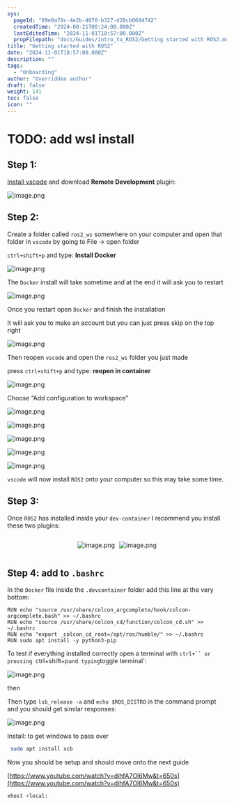 ```yaml
---
sys:
  pageId: "89e0a78c-4e2b-4070-b327-d28cb0694742"
  createdTime: "2024-08-21T00:24:00.000Z"
  lastEditedTime: "2024-11-01T18:57:00.000Z"
  propFilepath: "docs/Guides/intro_to_ROS2/Getting started with ROS2.md"
title: "Getting started with ROS2"
date: "2024-11-01T18:57:00.000Z"
description: ""
tags:
  - "Onboarding"
author: "Overridden author"
draft: false
weight: 141
toc: false
icon: ""
---
```


# TODO: add wsl install

## Step 1:

[Install vscode](https://code.visualstudio.com/download) and download **Remote Development** plugin:

![image.png](https://prod-files-secure.s3.us-west-2.amazonaws.com/d518164a-d88e-44d1-a4ee-3adb3bd8bce0/efb52993-1881-4a40-b95e-6f020334f022/image.png?X-Amz-Algorithm=AWS4-HMAC-SHA256&X-Amz-Content-Sha256=UNSIGNED-PAYLOAD&X-Amz-Credential=ASIAZI2LB466RW4KOOFS%2F20250313%2Fus-west-2%2Fs3%2Faws4_request&X-Amz-Date=20250313T032034Z&X-Amz-Expires=3600&X-Amz-Security-Token=IQoJb3JpZ2luX2VjEIP%2F%2F%2F%2F%2F%2F%2F%2F%2F%2FwEaCXVzLXdlc3QtMiJGMEQCIFB%2B7tgY7cqTPIDzeLUUX7zkg7pQUAtXV%2F1VgkY4UrhAAiB9B8Oxh7lccV27e9Ok9ikjhcXp4EDNN%2B6YUii64JeumSqIBAjM%2F%2F%2F%2F%2F%2F%2F%2F%2F%2F8BEAAaDDYzNzQyMzE4MzgwNSIMMrBDc1QgUhER9mGJKtwDVvI2Iu%2BJVm0znIWMPNPjZ%2Bqh%2FhEZGut%2BDdw%2Bqszzlc3QCR7jglQE5EAWMUgCR4EaXj2VmVUx0qlh4aqNeNBDIbgSFlwHgQeG7ygZSKzNl1I%2BLc8ECxxfUOtYd4QzsaF6z5u2FmA%2BuHhvMu4QTbEv20dlcjU7zljF0Zl64nqJqVwY9QlCMrDzXu1ITThn0tq6VrBj%2Bz01qwpohTJ%2Fe9p3TR8Ymbb4%2F6IANMsih0orFezI%2FGmLFyV7G7z4va5ZZFKmubPERzjlEAsVwGoVtPo%2BT5tr3GE32gT0pZQ7e8k2N2DWuhq00blttq6RW5%2Bp%2B0vWOdK7C9LrShzIdIRoGr0LaBfFBTYMNztJhlIPB9jeNKQLkoUZ8kDJlxxsB%2BxSd%2BWLd1zs8r07W9X9Sy8BO5iD3IrIBEsHZZOvIBPYhQQ4ieWzlDDzlof5jaEKpX1QdNMAtvosun%2BkbHzUt6RSiZ4NOm73KC63iI%2Fx%2BkLRHmKIM36Hu0ZZj1yMhhuzTmA03FS3R%2FEfcJe441PWedbtNiSLJpWhtr9Ix92%2FATcUkD14NPFEheVNuF3pjr6t%2BgFVvqR5dzrtW%2FtnbuJew6TO4qbekAGAImezF1n5y8kVXzQKNmwNBjT%2FQpipO5ZtpNgw2ZHJvgY6pgG4phmTloDdUJxQW9yws8990SPR3JbkbYcF%2BpCcRej4DB7XYWK1DcW0qWtooxw3w4LCfPIKr%2BhuhOiHu0in8O7YytSzGlJA0N6mcxrkGbVEHvzOYdkXPzLDlLRg7iFOUUCb8CUCHqJYXPN1P9bxGxd6fVXzM2XDiFOy9lbQYB9NGmJRnMXMaSaDJt5LrWMMqMrJCsnwNYR3oAu5WDlv86ypEhqgQcrQ&X-Amz-Signature=3d0ee39d1abd2c98b8cadc40f30cd6b87ab860b5a15cfa5a27204034ce97d453&X-Amz-SignedHeaders=host&x-id=GetObject)

## Step 2:

Create a folder called `ros2_ws` somewhere on your computer and open that folder in `vscode` by going to File → open folder 

`ctrl+shift+p` and type: **Install Docker**

![image.png](https://prod-files-secure.s3.us-west-2.amazonaws.com/d518164a-d88e-44d1-a4ee-3adb3bd8bce0/2269dc0e-1cd5-47ff-bceb-c04ad9b2eab0/image.png?X-Amz-Algorithm=AWS4-HMAC-SHA256&X-Amz-Content-Sha256=UNSIGNED-PAYLOAD&X-Amz-Credential=ASIAZI2LB466RW4KOOFS%2F20250313%2Fus-west-2%2Fs3%2Faws4_request&X-Amz-Date=20250313T032034Z&X-Amz-Expires=3600&X-Amz-Security-Token=IQoJb3JpZ2luX2VjEIP%2F%2F%2F%2F%2F%2F%2F%2F%2F%2FwEaCXVzLXdlc3QtMiJGMEQCIFB%2B7tgY7cqTPIDzeLUUX7zkg7pQUAtXV%2F1VgkY4UrhAAiB9B8Oxh7lccV27e9Ok9ikjhcXp4EDNN%2B6YUii64JeumSqIBAjM%2F%2F%2F%2F%2F%2F%2F%2F%2F%2F8BEAAaDDYzNzQyMzE4MzgwNSIMMrBDc1QgUhER9mGJKtwDVvI2Iu%2BJVm0znIWMPNPjZ%2Bqh%2FhEZGut%2BDdw%2Bqszzlc3QCR7jglQE5EAWMUgCR4EaXj2VmVUx0qlh4aqNeNBDIbgSFlwHgQeG7ygZSKzNl1I%2BLc8ECxxfUOtYd4QzsaF6z5u2FmA%2BuHhvMu4QTbEv20dlcjU7zljF0Zl64nqJqVwY9QlCMrDzXu1ITThn0tq6VrBj%2Bz01qwpohTJ%2Fe9p3TR8Ymbb4%2F6IANMsih0orFezI%2FGmLFyV7G7z4va5ZZFKmubPERzjlEAsVwGoVtPo%2BT5tr3GE32gT0pZQ7e8k2N2DWuhq00blttq6RW5%2Bp%2B0vWOdK7C9LrShzIdIRoGr0LaBfFBTYMNztJhlIPB9jeNKQLkoUZ8kDJlxxsB%2BxSd%2BWLd1zs8r07W9X9Sy8BO5iD3IrIBEsHZZOvIBPYhQQ4ieWzlDDzlof5jaEKpX1QdNMAtvosun%2BkbHzUt6RSiZ4NOm73KC63iI%2Fx%2BkLRHmKIM36Hu0ZZj1yMhhuzTmA03FS3R%2FEfcJe441PWedbtNiSLJpWhtr9Ix92%2FATcUkD14NPFEheVNuF3pjr6t%2BgFVvqR5dzrtW%2FtnbuJew6TO4qbekAGAImezF1n5y8kVXzQKNmwNBjT%2FQpipO5ZtpNgw2ZHJvgY6pgG4phmTloDdUJxQW9yws8990SPR3JbkbYcF%2BpCcRej4DB7XYWK1DcW0qWtooxw3w4LCfPIKr%2BhuhOiHu0in8O7YytSzGlJA0N6mcxrkGbVEHvzOYdkXPzLDlLRg7iFOUUCb8CUCHqJYXPN1P9bxGxd6fVXzM2XDiFOy9lbQYB9NGmJRnMXMaSaDJt5LrWMMqMrJCsnwNYR3oAu5WDlv86ypEhqgQcrQ&X-Amz-Signature=5edad163bbf5a09d36203bc8db052392648ee66bdd676d071f2e07e3ce1b1a4c&X-Amz-SignedHeaders=host&x-id=GetObject)

The `Docker` install will take sometime and at the end it will ask you to restart

![image.png](https://prod-files-secure.s3.us-west-2.amazonaws.com/d518164a-d88e-44d1-a4ee-3adb3bd8bce0/ed233f78-be33-4b1f-b89c-9c346c0e961e/image.png?X-Amz-Algorithm=AWS4-HMAC-SHA256&X-Amz-Content-Sha256=UNSIGNED-PAYLOAD&X-Amz-Credential=ASIAZI2LB466RW4KOOFS%2F20250313%2Fus-west-2%2Fs3%2Faws4_request&X-Amz-Date=20250313T032034Z&X-Amz-Expires=3600&X-Amz-Security-Token=IQoJb3JpZ2luX2VjEIP%2F%2F%2F%2F%2F%2F%2F%2F%2F%2FwEaCXVzLXdlc3QtMiJGMEQCIFB%2B7tgY7cqTPIDzeLUUX7zkg7pQUAtXV%2F1VgkY4UrhAAiB9B8Oxh7lccV27e9Ok9ikjhcXp4EDNN%2B6YUii64JeumSqIBAjM%2F%2F%2F%2F%2F%2F%2F%2F%2F%2F8BEAAaDDYzNzQyMzE4MzgwNSIMMrBDc1QgUhER9mGJKtwDVvI2Iu%2BJVm0znIWMPNPjZ%2Bqh%2FhEZGut%2BDdw%2Bqszzlc3QCR7jglQE5EAWMUgCR4EaXj2VmVUx0qlh4aqNeNBDIbgSFlwHgQeG7ygZSKzNl1I%2BLc8ECxxfUOtYd4QzsaF6z5u2FmA%2BuHhvMu4QTbEv20dlcjU7zljF0Zl64nqJqVwY9QlCMrDzXu1ITThn0tq6VrBj%2Bz01qwpohTJ%2Fe9p3TR8Ymbb4%2F6IANMsih0orFezI%2FGmLFyV7G7z4va5ZZFKmubPERzjlEAsVwGoVtPo%2BT5tr3GE32gT0pZQ7e8k2N2DWuhq00blttq6RW5%2Bp%2B0vWOdK7C9LrShzIdIRoGr0LaBfFBTYMNztJhlIPB9jeNKQLkoUZ8kDJlxxsB%2BxSd%2BWLd1zs8r07W9X9Sy8BO5iD3IrIBEsHZZOvIBPYhQQ4ieWzlDDzlof5jaEKpX1QdNMAtvosun%2BkbHzUt6RSiZ4NOm73KC63iI%2Fx%2BkLRHmKIM36Hu0ZZj1yMhhuzTmA03FS3R%2FEfcJe441PWedbtNiSLJpWhtr9Ix92%2FATcUkD14NPFEheVNuF3pjr6t%2BgFVvqR5dzrtW%2FtnbuJew6TO4qbekAGAImezF1n5y8kVXzQKNmwNBjT%2FQpipO5ZtpNgw2ZHJvgY6pgG4phmTloDdUJxQW9yws8990SPR3JbkbYcF%2BpCcRej4DB7XYWK1DcW0qWtooxw3w4LCfPIKr%2BhuhOiHu0in8O7YytSzGlJA0N6mcxrkGbVEHvzOYdkXPzLDlLRg7iFOUUCb8CUCHqJYXPN1P9bxGxd6fVXzM2XDiFOy9lbQYB9NGmJRnMXMaSaDJt5LrWMMqMrJCsnwNYR3oAu5WDlv86ypEhqgQcrQ&X-Amz-Signature=e85cd54e99c5ee5296b854655f6cee31a93321008a8c03c22de4dcad420a2972&X-Amz-SignedHeaders=host&x-id=GetObject)

Once you restart open `Docker` and finish the installation

It will ask you to make an account but you can just press skip on the top right

![image.png](https://prod-files-secure.s3.us-west-2.amazonaws.com/d518164a-d88e-44d1-a4ee-3adb3bd8bce0/21010ad9-1659-4fd9-9f59-9932a09b2a3d/image.png?X-Amz-Algorithm=AWS4-HMAC-SHA256&X-Amz-Content-Sha256=UNSIGNED-PAYLOAD&X-Amz-Credential=ASIAZI2LB466RW4KOOFS%2F20250313%2Fus-west-2%2Fs3%2Faws4_request&X-Amz-Date=20250313T032034Z&X-Amz-Expires=3600&X-Amz-Security-Token=IQoJb3JpZ2luX2VjEIP%2F%2F%2F%2F%2F%2F%2F%2F%2F%2FwEaCXVzLXdlc3QtMiJGMEQCIFB%2B7tgY7cqTPIDzeLUUX7zkg7pQUAtXV%2F1VgkY4UrhAAiB9B8Oxh7lccV27e9Ok9ikjhcXp4EDNN%2B6YUii64JeumSqIBAjM%2F%2F%2F%2F%2F%2F%2F%2F%2F%2F8BEAAaDDYzNzQyMzE4MzgwNSIMMrBDc1QgUhER9mGJKtwDVvI2Iu%2BJVm0znIWMPNPjZ%2Bqh%2FhEZGut%2BDdw%2Bqszzlc3QCR7jglQE5EAWMUgCR4EaXj2VmVUx0qlh4aqNeNBDIbgSFlwHgQeG7ygZSKzNl1I%2BLc8ECxxfUOtYd4QzsaF6z5u2FmA%2BuHhvMu4QTbEv20dlcjU7zljF0Zl64nqJqVwY9QlCMrDzXu1ITThn0tq6VrBj%2Bz01qwpohTJ%2Fe9p3TR8Ymbb4%2F6IANMsih0orFezI%2FGmLFyV7G7z4va5ZZFKmubPERzjlEAsVwGoVtPo%2BT5tr3GE32gT0pZQ7e8k2N2DWuhq00blttq6RW5%2Bp%2B0vWOdK7C9LrShzIdIRoGr0LaBfFBTYMNztJhlIPB9jeNKQLkoUZ8kDJlxxsB%2BxSd%2BWLd1zs8r07W9X9Sy8BO5iD3IrIBEsHZZOvIBPYhQQ4ieWzlDDzlof5jaEKpX1QdNMAtvosun%2BkbHzUt6RSiZ4NOm73KC63iI%2Fx%2BkLRHmKIM36Hu0ZZj1yMhhuzTmA03FS3R%2FEfcJe441PWedbtNiSLJpWhtr9Ix92%2FATcUkD14NPFEheVNuF3pjr6t%2BgFVvqR5dzrtW%2FtnbuJew6TO4qbekAGAImezF1n5y8kVXzQKNmwNBjT%2FQpipO5ZtpNgw2ZHJvgY6pgG4phmTloDdUJxQW9yws8990SPR3JbkbYcF%2BpCcRej4DB7XYWK1DcW0qWtooxw3w4LCfPIKr%2BhuhOiHu0in8O7YytSzGlJA0N6mcxrkGbVEHvzOYdkXPzLDlLRg7iFOUUCb8CUCHqJYXPN1P9bxGxd6fVXzM2XDiFOy9lbQYB9NGmJRnMXMaSaDJt5LrWMMqMrJCsnwNYR3oAu5WDlv86ypEhqgQcrQ&X-Amz-Signature=9b1a8a3f9170e91166ee05d347e0471618d9f128187bf18486c68c34498fad89&X-Amz-SignedHeaders=host&x-id=GetObject)

Then reopen `vscode` and open the `ros2_ws` folder you just made

press `ctrl+shift+p` and type: **reopen in container**

![image.png](https://prod-files-secure.s3.us-west-2.amazonaws.com/d518164a-d88e-44d1-a4ee-3adb3bd8bce0/4e93b8c2-41ad-488c-8095-c74205196118/image.png?X-Amz-Algorithm=AWS4-HMAC-SHA256&X-Amz-Content-Sha256=UNSIGNED-PAYLOAD&X-Amz-Credential=ASIAZI2LB466RW4KOOFS%2F20250313%2Fus-west-2%2Fs3%2Faws4_request&X-Amz-Date=20250313T032034Z&X-Amz-Expires=3600&X-Amz-Security-Token=IQoJb3JpZ2luX2VjEIP%2F%2F%2F%2F%2F%2F%2F%2F%2F%2FwEaCXVzLXdlc3QtMiJGMEQCIFB%2B7tgY7cqTPIDzeLUUX7zkg7pQUAtXV%2F1VgkY4UrhAAiB9B8Oxh7lccV27e9Ok9ikjhcXp4EDNN%2B6YUii64JeumSqIBAjM%2F%2F%2F%2F%2F%2F%2F%2F%2F%2F8BEAAaDDYzNzQyMzE4MzgwNSIMMrBDc1QgUhER9mGJKtwDVvI2Iu%2BJVm0znIWMPNPjZ%2Bqh%2FhEZGut%2BDdw%2Bqszzlc3QCR7jglQE5EAWMUgCR4EaXj2VmVUx0qlh4aqNeNBDIbgSFlwHgQeG7ygZSKzNl1I%2BLc8ECxxfUOtYd4QzsaF6z5u2FmA%2BuHhvMu4QTbEv20dlcjU7zljF0Zl64nqJqVwY9QlCMrDzXu1ITThn0tq6VrBj%2Bz01qwpohTJ%2Fe9p3TR8Ymbb4%2F6IANMsih0orFezI%2FGmLFyV7G7z4va5ZZFKmubPERzjlEAsVwGoVtPo%2BT5tr3GE32gT0pZQ7e8k2N2DWuhq00blttq6RW5%2Bp%2B0vWOdK7C9LrShzIdIRoGr0LaBfFBTYMNztJhlIPB9jeNKQLkoUZ8kDJlxxsB%2BxSd%2BWLd1zs8r07W9X9Sy8BO5iD3IrIBEsHZZOvIBPYhQQ4ieWzlDDzlof5jaEKpX1QdNMAtvosun%2BkbHzUt6RSiZ4NOm73KC63iI%2Fx%2BkLRHmKIM36Hu0ZZj1yMhhuzTmA03FS3R%2FEfcJe441PWedbtNiSLJpWhtr9Ix92%2FATcUkD14NPFEheVNuF3pjr6t%2BgFVvqR5dzrtW%2FtnbuJew6TO4qbekAGAImezF1n5y8kVXzQKNmwNBjT%2FQpipO5ZtpNgw2ZHJvgY6pgG4phmTloDdUJxQW9yws8990SPR3JbkbYcF%2BpCcRej4DB7XYWK1DcW0qWtooxw3w4LCfPIKr%2BhuhOiHu0in8O7YytSzGlJA0N6mcxrkGbVEHvzOYdkXPzLDlLRg7iFOUUCb8CUCHqJYXPN1P9bxGxd6fVXzM2XDiFOy9lbQYB9NGmJRnMXMaSaDJt5LrWMMqMrJCsnwNYR3oAu5WDlv86ypEhqgQcrQ&X-Amz-Signature=3aca114009e030db669e14935949dbbdc71a40f94ce351cccfc8efbfffae51d7&X-Amz-SignedHeaders=host&x-id=GetObject)

Choose “Add configuration to workspace”

![image.png](https://prod-files-secure.s3.us-west-2.amazonaws.com/d518164a-d88e-44d1-a4ee-3adb3bd8bce0/9560b282-5060-4989-ba37-97e7b2c22476/image.png?X-Amz-Algorithm=AWS4-HMAC-SHA256&X-Amz-Content-Sha256=UNSIGNED-PAYLOAD&X-Amz-Credential=ASIAZI2LB466RW4KOOFS%2F20250313%2Fus-west-2%2Fs3%2Faws4_request&X-Amz-Date=20250313T032034Z&X-Amz-Expires=3600&X-Amz-Security-Token=IQoJb3JpZ2luX2VjEIP%2F%2F%2F%2F%2F%2F%2F%2F%2F%2FwEaCXVzLXdlc3QtMiJGMEQCIFB%2B7tgY7cqTPIDzeLUUX7zkg7pQUAtXV%2F1VgkY4UrhAAiB9B8Oxh7lccV27e9Ok9ikjhcXp4EDNN%2B6YUii64JeumSqIBAjM%2F%2F%2F%2F%2F%2F%2F%2F%2F%2F8BEAAaDDYzNzQyMzE4MzgwNSIMMrBDc1QgUhER9mGJKtwDVvI2Iu%2BJVm0znIWMPNPjZ%2Bqh%2FhEZGut%2BDdw%2Bqszzlc3QCR7jglQE5EAWMUgCR4EaXj2VmVUx0qlh4aqNeNBDIbgSFlwHgQeG7ygZSKzNl1I%2BLc8ECxxfUOtYd4QzsaF6z5u2FmA%2BuHhvMu4QTbEv20dlcjU7zljF0Zl64nqJqVwY9QlCMrDzXu1ITThn0tq6VrBj%2Bz01qwpohTJ%2Fe9p3TR8Ymbb4%2F6IANMsih0orFezI%2FGmLFyV7G7z4va5ZZFKmubPERzjlEAsVwGoVtPo%2BT5tr3GE32gT0pZQ7e8k2N2DWuhq00blttq6RW5%2Bp%2B0vWOdK7C9LrShzIdIRoGr0LaBfFBTYMNztJhlIPB9jeNKQLkoUZ8kDJlxxsB%2BxSd%2BWLd1zs8r07W9X9Sy8BO5iD3IrIBEsHZZOvIBPYhQQ4ieWzlDDzlof5jaEKpX1QdNMAtvosun%2BkbHzUt6RSiZ4NOm73KC63iI%2Fx%2BkLRHmKIM36Hu0ZZj1yMhhuzTmA03FS3R%2FEfcJe441PWedbtNiSLJpWhtr9Ix92%2FATcUkD14NPFEheVNuF3pjr6t%2BgFVvqR5dzrtW%2FtnbuJew6TO4qbekAGAImezF1n5y8kVXzQKNmwNBjT%2FQpipO5ZtpNgw2ZHJvgY6pgG4phmTloDdUJxQW9yws8990SPR3JbkbYcF%2BpCcRej4DB7XYWK1DcW0qWtooxw3w4LCfPIKr%2BhuhOiHu0in8O7YytSzGlJA0N6mcxrkGbVEHvzOYdkXPzLDlLRg7iFOUUCb8CUCHqJYXPN1P9bxGxd6fVXzM2XDiFOy9lbQYB9NGmJRnMXMaSaDJt5LrWMMqMrJCsnwNYR3oAu5WDlv86ypEhqgQcrQ&X-Amz-Signature=0e6b3fae09cbf7cd71e1b2bc214c778ee6c9e1b696cadf0eee15b82b44dde289&X-Amz-SignedHeaders=host&x-id=GetObject)

![image.png](https://prod-files-secure.s3.us-west-2.amazonaws.com/d518164a-d88e-44d1-a4ee-3adb3bd8bce0/2ee63f81-886b-48e8-a553-dc6e5eac99e4/image.png?X-Amz-Algorithm=AWS4-HMAC-SHA256&X-Amz-Content-Sha256=UNSIGNED-PAYLOAD&X-Amz-Credential=ASIAZI2LB466RW4KOOFS%2F20250313%2Fus-west-2%2Fs3%2Faws4_request&X-Amz-Date=20250313T032034Z&X-Amz-Expires=3600&X-Amz-Security-Token=IQoJb3JpZ2luX2VjEIP%2F%2F%2F%2F%2F%2F%2F%2F%2F%2FwEaCXVzLXdlc3QtMiJGMEQCIFB%2B7tgY7cqTPIDzeLUUX7zkg7pQUAtXV%2F1VgkY4UrhAAiB9B8Oxh7lccV27e9Ok9ikjhcXp4EDNN%2B6YUii64JeumSqIBAjM%2F%2F%2F%2F%2F%2F%2F%2F%2F%2F8BEAAaDDYzNzQyMzE4MzgwNSIMMrBDc1QgUhER9mGJKtwDVvI2Iu%2BJVm0znIWMPNPjZ%2Bqh%2FhEZGut%2BDdw%2Bqszzlc3QCR7jglQE5EAWMUgCR4EaXj2VmVUx0qlh4aqNeNBDIbgSFlwHgQeG7ygZSKzNl1I%2BLc8ECxxfUOtYd4QzsaF6z5u2FmA%2BuHhvMu4QTbEv20dlcjU7zljF0Zl64nqJqVwY9QlCMrDzXu1ITThn0tq6VrBj%2Bz01qwpohTJ%2Fe9p3TR8Ymbb4%2F6IANMsih0orFezI%2FGmLFyV7G7z4va5ZZFKmubPERzjlEAsVwGoVtPo%2BT5tr3GE32gT0pZQ7e8k2N2DWuhq00blttq6RW5%2Bp%2B0vWOdK7C9LrShzIdIRoGr0LaBfFBTYMNztJhlIPB9jeNKQLkoUZ8kDJlxxsB%2BxSd%2BWLd1zs8r07W9X9Sy8BO5iD3IrIBEsHZZOvIBPYhQQ4ieWzlDDzlof5jaEKpX1QdNMAtvosun%2BkbHzUt6RSiZ4NOm73KC63iI%2Fx%2BkLRHmKIM36Hu0ZZj1yMhhuzTmA03FS3R%2FEfcJe441PWedbtNiSLJpWhtr9Ix92%2FATcUkD14NPFEheVNuF3pjr6t%2BgFVvqR5dzrtW%2FtnbuJew6TO4qbekAGAImezF1n5y8kVXzQKNmwNBjT%2FQpipO5ZtpNgw2ZHJvgY6pgG4phmTloDdUJxQW9yws8990SPR3JbkbYcF%2BpCcRej4DB7XYWK1DcW0qWtooxw3w4LCfPIKr%2BhuhOiHu0in8O7YytSzGlJA0N6mcxrkGbVEHvzOYdkXPzLDlLRg7iFOUUCb8CUCHqJYXPN1P9bxGxd6fVXzM2XDiFOy9lbQYB9NGmJRnMXMaSaDJt5LrWMMqMrJCsnwNYR3oAu5WDlv86ypEhqgQcrQ&X-Amz-Signature=178d6a02c9f19090284e112a74c13955e8f3a969f1c77650e05da4622a2081ce&X-Amz-SignedHeaders=host&x-id=GetObject)

![image.png](https://prod-files-secure.s3.us-west-2.amazonaws.com/d518164a-d88e-44d1-a4ee-3adb3bd8bce0/ae1580b2-b048-407e-aed9-b584224a7a04/image.png?X-Amz-Algorithm=AWS4-HMAC-SHA256&X-Amz-Content-Sha256=UNSIGNED-PAYLOAD&X-Amz-Credential=ASIAZI2LB466RW4KOOFS%2F20250313%2Fus-west-2%2Fs3%2Faws4_request&X-Amz-Date=20250313T032034Z&X-Amz-Expires=3600&X-Amz-Security-Token=IQoJb3JpZ2luX2VjEIP%2F%2F%2F%2F%2F%2F%2F%2F%2F%2FwEaCXVzLXdlc3QtMiJGMEQCIFB%2B7tgY7cqTPIDzeLUUX7zkg7pQUAtXV%2F1VgkY4UrhAAiB9B8Oxh7lccV27e9Ok9ikjhcXp4EDNN%2B6YUii64JeumSqIBAjM%2F%2F%2F%2F%2F%2F%2F%2F%2F%2F8BEAAaDDYzNzQyMzE4MzgwNSIMMrBDc1QgUhER9mGJKtwDVvI2Iu%2BJVm0znIWMPNPjZ%2Bqh%2FhEZGut%2BDdw%2Bqszzlc3QCR7jglQE5EAWMUgCR4EaXj2VmVUx0qlh4aqNeNBDIbgSFlwHgQeG7ygZSKzNl1I%2BLc8ECxxfUOtYd4QzsaF6z5u2FmA%2BuHhvMu4QTbEv20dlcjU7zljF0Zl64nqJqVwY9QlCMrDzXu1ITThn0tq6VrBj%2Bz01qwpohTJ%2Fe9p3TR8Ymbb4%2F6IANMsih0orFezI%2FGmLFyV7G7z4va5ZZFKmubPERzjlEAsVwGoVtPo%2BT5tr3GE32gT0pZQ7e8k2N2DWuhq00blttq6RW5%2Bp%2B0vWOdK7C9LrShzIdIRoGr0LaBfFBTYMNztJhlIPB9jeNKQLkoUZ8kDJlxxsB%2BxSd%2BWLd1zs8r07W9X9Sy8BO5iD3IrIBEsHZZOvIBPYhQQ4ieWzlDDzlof5jaEKpX1QdNMAtvosun%2BkbHzUt6RSiZ4NOm73KC63iI%2Fx%2BkLRHmKIM36Hu0ZZj1yMhhuzTmA03FS3R%2FEfcJe441PWedbtNiSLJpWhtr9Ix92%2FATcUkD14NPFEheVNuF3pjr6t%2BgFVvqR5dzrtW%2FtnbuJew6TO4qbekAGAImezF1n5y8kVXzQKNmwNBjT%2FQpipO5ZtpNgw2ZHJvgY6pgG4phmTloDdUJxQW9yws8990SPR3JbkbYcF%2BpCcRej4DB7XYWK1DcW0qWtooxw3w4LCfPIKr%2BhuhOiHu0in8O7YytSzGlJA0N6mcxrkGbVEHvzOYdkXPzLDlLRg7iFOUUCb8CUCHqJYXPN1P9bxGxd6fVXzM2XDiFOy9lbQYB9NGmJRnMXMaSaDJt5LrWMMqMrJCsnwNYR3oAu5WDlv86ypEhqgQcrQ&X-Amz-Signature=37555cb69916e03ac7cb54adb377dd70a5979bec9fb895baa2ac9ca80133b208&X-Amz-SignedHeaders=host&x-id=GetObject)

![image.png](https://prod-files-secure.s3.us-west-2.amazonaws.com/d518164a-d88e-44d1-a4ee-3adb3bd8bce0/53255b28-f75e-430f-b9e3-c0ac8577e42b/image.png?X-Amz-Algorithm=AWS4-HMAC-SHA256&X-Amz-Content-Sha256=UNSIGNED-PAYLOAD&X-Amz-Credential=ASIAZI2LB466RW4KOOFS%2F20250313%2Fus-west-2%2Fs3%2Faws4_request&X-Amz-Date=20250313T032034Z&X-Amz-Expires=3600&X-Amz-Security-Token=IQoJb3JpZ2luX2VjEIP%2F%2F%2F%2F%2F%2F%2F%2F%2F%2FwEaCXVzLXdlc3QtMiJGMEQCIFB%2B7tgY7cqTPIDzeLUUX7zkg7pQUAtXV%2F1VgkY4UrhAAiB9B8Oxh7lccV27e9Ok9ikjhcXp4EDNN%2B6YUii64JeumSqIBAjM%2F%2F%2F%2F%2F%2F%2F%2F%2F%2F8BEAAaDDYzNzQyMzE4MzgwNSIMMrBDc1QgUhER9mGJKtwDVvI2Iu%2BJVm0znIWMPNPjZ%2Bqh%2FhEZGut%2BDdw%2Bqszzlc3QCR7jglQE5EAWMUgCR4EaXj2VmVUx0qlh4aqNeNBDIbgSFlwHgQeG7ygZSKzNl1I%2BLc8ECxxfUOtYd4QzsaF6z5u2FmA%2BuHhvMu4QTbEv20dlcjU7zljF0Zl64nqJqVwY9QlCMrDzXu1ITThn0tq6VrBj%2Bz01qwpohTJ%2Fe9p3TR8Ymbb4%2F6IANMsih0orFezI%2FGmLFyV7G7z4va5ZZFKmubPERzjlEAsVwGoVtPo%2BT5tr3GE32gT0pZQ7e8k2N2DWuhq00blttq6RW5%2Bp%2B0vWOdK7C9LrShzIdIRoGr0LaBfFBTYMNztJhlIPB9jeNKQLkoUZ8kDJlxxsB%2BxSd%2BWLd1zs8r07W9X9Sy8BO5iD3IrIBEsHZZOvIBPYhQQ4ieWzlDDzlof5jaEKpX1QdNMAtvosun%2BkbHzUt6RSiZ4NOm73KC63iI%2Fx%2BkLRHmKIM36Hu0ZZj1yMhhuzTmA03FS3R%2FEfcJe441PWedbtNiSLJpWhtr9Ix92%2FATcUkD14NPFEheVNuF3pjr6t%2BgFVvqR5dzrtW%2FtnbuJew6TO4qbekAGAImezF1n5y8kVXzQKNmwNBjT%2FQpipO5ZtpNgw2ZHJvgY6pgG4phmTloDdUJxQW9yws8990SPR3JbkbYcF%2BpCcRej4DB7XYWK1DcW0qWtooxw3w4LCfPIKr%2BhuhOiHu0in8O7YytSzGlJA0N6mcxrkGbVEHvzOYdkXPzLDlLRg7iFOUUCb8CUCHqJYXPN1P9bxGxd6fVXzM2XDiFOy9lbQYB9NGmJRnMXMaSaDJt5LrWMMqMrJCsnwNYR3oAu5WDlv86ypEhqgQcrQ&X-Amz-Signature=5f6384a40ec76387803ae0a0c5b7d2791d12ff7d1329f415e13364bf212b1dec&X-Amz-SignedHeaders=host&x-id=GetObject)

![image.png](https://prod-files-secure.s3.us-west-2.amazonaws.com/d518164a-d88e-44d1-a4ee-3adb3bd8bce0/7c562767-5af9-4ffb-97d1-327bcdf4ee00/image.png?X-Amz-Algorithm=AWS4-HMAC-SHA256&X-Amz-Content-Sha256=UNSIGNED-PAYLOAD&X-Amz-Credential=ASIAZI2LB466RW4KOOFS%2F20250313%2Fus-west-2%2Fs3%2Faws4_request&X-Amz-Date=20250313T032034Z&X-Amz-Expires=3600&X-Amz-Security-Token=IQoJb3JpZ2luX2VjEIP%2F%2F%2F%2F%2F%2F%2F%2F%2F%2FwEaCXVzLXdlc3QtMiJGMEQCIFB%2B7tgY7cqTPIDzeLUUX7zkg7pQUAtXV%2F1VgkY4UrhAAiB9B8Oxh7lccV27e9Ok9ikjhcXp4EDNN%2B6YUii64JeumSqIBAjM%2F%2F%2F%2F%2F%2F%2F%2F%2F%2F8BEAAaDDYzNzQyMzE4MzgwNSIMMrBDc1QgUhER9mGJKtwDVvI2Iu%2BJVm0znIWMPNPjZ%2Bqh%2FhEZGut%2BDdw%2Bqszzlc3QCR7jglQE5EAWMUgCR4EaXj2VmVUx0qlh4aqNeNBDIbgSFlwHgQeG7ygZSKzNl1I%2BLc8ECxxfUOtYd4QzsaF6z5u2FmA%2BuHhvMu4QTbEv20dlcjU7zljF0Zl64nqJqVwY9QlCMrDzXu1ITThn0tq6VrBj%2Bz01qwpohTJ%2Fe9p3TR8Ymbb4%2F6IANMsih0orFezI%2FGmLFyV7G7z4va5ZZFKmubPERzjlEAsVwGoVtPo%2BT5tr3GE32gT0pZQ7e8k2N2DWuhq00blttq6RW5%2Bp%2B0vWOdK7C9LrShzIdIRoGr0LaBfFBTYMNztJhlIPB9jeNKQLkoUZ8kDJlxxsB%2BxSd%2BWLd1zs8r07W9X9Sy8BO5iD3IrIBEsHZZOvIBPYhQQ4ieWzlDDzlof5jaEKpX1QdNMAtvosun%2BkbHzUt6RSiZ4NOm73KC63iI%2Fx%2BkLRHmKIM36Hu0ZZj1yMhhuzTmA03FS3R%2FEfcJe441PWedbtNiSLJpWhtr9Ix92%2FATcUkD14NPFEheVNuF3pjr6t%2BgFVvqR5dzrtW%2FtnbuJew6TO4qbekAGAImezF1n5y8kVXzQKNmwNBjT%2FQpipO5ZtpNgw2ZHJvgY6pgG4phmTloDdUJxQW9yws8990SPR3JbkbYcF%2BpCcRej4DB7XYWK1DcW0qWtooxw3w4LCfPIKr%2BhuhOiHu0in8O7YytSzGlJA0N6mcxrkGbVEHvzOYdkXPzLDlLRg7iFOUUCb8CUCHqJYXPN1P9bxGxd6fVXzM2XDiFOy9lbQYB9NGmJRnMXMaSaDJt5LrWMMqMrJCsnwNYR3oAu5WDlv86ypEhqgQcrQ&X-Amz-Signature=b22710b4a0f3316dd2a000f863001d98de983df247bf471aedb61de6c845ec4d&X-Amz-SignedHeaders=host&x-id=GetObject)

`vscode` will now install `ROS2` onto your computer so this may take some time.

## Step 3:

Once `ROS2` has installed inside your `dev-container` I recommend you install these two plugins:

<div style="display: flex;flex-direction: row; column-gap:10px; max-width: 630px;justify-content: center;">
<div>

![image.png](https://prod-files-secure.s3.us-west-2.amazonaws.com/d518164a-d88e-44d1-a4ee-3adb3bd8bce0/3fc3d550-5a54-4ba1-ba6b-faa01cdb7369/image.png?X-Amz-Algorithm=AWS4-HMAC-SHA256&X-Amz-Content-Sha256=UNSIGNED-PAYLOAD&X-Amz-Credential=ASIAZI2LB466XNQVRESW%2F20250313%2Fus-west-2%2Fs3%2Faws4_request&X-Amz-Date=20250313T032036Z&X-Amz-Expires=3600&X-Amz-Security-Token=IQoJb3JpZ2luX2VjEIP%2F%2F%2F%2F%2F%2F%2F%2F%2F%2FwEaCXVzLXdlc3QtMiJHMEUCIFaYdVYa3E9vGPbPqJ6FyuDskNvVV3aU8hQtSw%2FnfodXAiEAppCYvogHF8q%2FUG5xzTugSiMtzjTwyFDdI6KkANMpxJkqiAQIzP%2F%2F%2F%2F%2F%2F%2F%2F%2F%2FARAAGgw2Mzc0MjMxODM4MDUiDPMxWtNmXEc67lITIyrcA9TjS8hVFsHu6HofdzGh7AsQHkwp0Utf1RTjaNx4%2B2HlYOwff88tIKbNf3pOFRngem%2F4QcwtMlIowe%2BFYiEiGskd5D8btRoR8sRos2YVpC4ExBlFYL%2Fmb8bn2xcGU73fj3OvyGbJGqamMrmRkKy8xyYTs7nbHnO%2F0Wot4QzKQQdPjyy326glWE%2BI1ObKPtJB8LySRnaWu7CKFO1W7VSsnWKmRuHE1tVr5Z6F74P8FKyYJy6xtfBKsVRQMxGuqUqsn5z%2FhIY791U3C6%2F9VfFosoWSl8Fp1HO33Rd9Q3vOhW1lr8I0Ob4T%2BkE2g6sKj0yKq6zad6PHKi%2FOxyAXvWth1FpGmf3e%2Fcmjk2403hzubdN%2FnLprhPgpdZLj0xnMUxUqbtAZnAMtJhrTT5bCGxIVaCXJUaMHKWZVr1cqobGcWpqTQdfy01OEYj6f43Zf0DZLjdaosg%2FAUSU2kcK%2BdpuIMXGrTkOqmlapxZtOlGvsopQLFufut6hrvrWkUJzx3q1gXwX3CYsVOP0fLawuxR6G5Epe%2BtDclDS3U10fxIsQ%2BV3tvFQ6BMcOH86RCul5DDzWKF9K1lJ77PcJJ7bPBEI%2BkTmWnX45ITZpg1HRkjdezQBH0l0QXxYVUtWDVTfwMKiHyb4GOqUBpVWWwn%2F7QUIFw84pkKXlH1cg1Xub%2BUBHi2tK9kk%2F88QtKQLTK63dyJRVpNTWv2ZbgzFBP9%2B33cPQvcRSMiufmMi0QcJ0R6wAuKZ0Ut4UVgK4eD2aLvQAbQl3Ei2ZaV%2Br73hua9qOlBxmBUX%2Bj53Vrbg8jeAt0vbvn264IfxoQex5ELNjp0QylwlonQNVEbXQcRBxNWVWqfo%2Fp8RE%2Fkr66VBxFG88&X-Amz-Signature=db6180b01457147aee432d38713986606e489c180694fe042f46c9b4c1486d08&X-Amz-SignedHeaders=host&x-id=GetObject)

</div>
<div>

![image.png](https://prod-files-secure.s3.us-west-2.amazonaws.com/d518164a-d88e-44d1-a4ee-3adb3bd8bce0/d994cc66-13c2-4093-a5a3-f84cf4601a82/image.png?X-Amz-Algorithm=AWS4-HMAC-SHA256&X-Amz-Content-Sha256=UNSIGNED-PAYLOAD&X-Amz-Credential=ASIAZI2LB466YELJVFQF%2F20250313%2Fus-west-2%2Fs3%2Faws4_request&X-Amz-Date=20250313T032036Z&X-Amz-Expires=3600&X-Amz-Security-Token=IQoJb3JpZ2luX2VjEIP%2F%2F%2F%2F%2F%2F%2F%2F%2F%2FwEaCXVzLXdlc3QtMiJIMEYCIQDgwA3tO4KXKX7%2Fohb0IYqSgse6w8nOaXT%2BEcQKrtXejgIhALWvTUH9UAgeJjnAUs%2B2M4fXV8qFGeXcTItiNgDXVGEaKogECMz%2F%2F%2F%2F%2F%2F%2F%2F%2F%2FwEQABoMNjM3NDIzMTgzODA1IgwEtUp6o49kAj9xx6sq3AMYb46m%2F%2BFdNEQVHsTvRo3SgiZgw8dkqcL3MIFwrv%2FoG%2FVhlFISkEB8nVoi3ybUEvt2E3Cnla%2BHB4lP6cTZNg%2Bx4KSzTHl6I3W%2BFRuKmKxH01lBgU5IyF8h5IxpOoaHJiXJ%2FkDPHO%2FgqC0JpjXHJP1bE8rSolR3bsgrZeFmadyqv8bE68VfmYhNDhEjfAPK6TqYv%2BPfhKMxJDKupH7aXELy0Q%2BtFPqjOJqF9yWpzbatIgmVBU0aKSXWjmj%2FyGdvOmTpgS4fpMe%2Fo5AJ%2BLvf9sXJ5JkNO3dFVkI058D8U%2F3r2%2F7z7yOgUYwFy9FZ4cEz72YtFpumx2D3UvTytuMcLlKFORudxc7db75emZC1SXW9IFf3pd87yYL87%2BfO%2BwRSrRi47vaIFURzO3VffnrWQDlGySp7nKOKkRPnDUlRTFNH%2B%2BfayJX9K%2B2DaM2dwXYTUjXNmPRAUJHFFKjb%2BeiUmZnACKUJc6yGFDLRBTgdCjvQhVo638%2FbGaZGmEAmlzTHenVvnIf6wHjd95iHo3KoCHBcU19ZxLxFIqbbMqlj4e4M3ROVU22feLwyESY%2FmWw3U3R14XfyRI5uwmHwTiHgEiMT1fZiXLkWqOq4urKsomMVy3lYDe4bFverfKBHcDDrhsm%2BBjqkAbN0uVFTvFn6H0DHqaScsY%2BEiII7K9JK2kOU%2BhXmWGqXRUvZLGQvoa1e0rwJBlixzJoQJUV%2BwGuiI555bNipYiTxzQcIxUy380PRyc3SaT2Z7nXJ%2BGZkisNrJZyAqQ7omCeQ8to1kFoIWdBnDuO8no3Yb2eBUJB5K0roTB%2FBIvorXxu7hJiCFvw9geYn%2Fvz94leAbm%2FXtqHZAax4d%2B25HCJU2srh&X-Amz-Signature=8f465a1e160f5d576dcc15450d25e1b09fecc2c20506f0d40fa809adfe0088ab&X-Amz-SignedHeaders=host&x-id=GetObject)

</div>
</div>

## Step 4: add to `.bashrc`

In the `Docker` file inside the `.devcontainer` folder add this line at the very bottom: 

```docker
RUN echo "source /usr/share/colcon_argcomplete/hook/colcon-argcomplete.bash" >> ~/.bashrc
RUN echo "source /usr/share/colcon_cd/function/colcon_cd.sh" >> ~/.bashrc
RUN echo "export _colcon_cd_root=/opt/ros/humble/" >> ~/.bashrc
RUN sudo apt install -y python3-pip 
```

To test if everything installed correctly open a terminal with `ctrl+`` or pressing `ctrl+shift+p` and typing `toggle terminal`:

![image.png](https://prod-files-secure.s3.us-west-2.amazonaws.com/d518164a-d88e-44d1-a4ee-3adb3bd8bce0/6a4943d8-b04e-4c02-9a58-775f3384d1a5/image.png?X-Amz-Algorithm=AWS4-HMAC-SHA256&X-Amz-Content-Sha256=UNSIGNED-PAYLOAD&X-Amz-Credential=ASIAZI2LB466RW4KOOFS%2F20250313%2Fus-west-2%2Fs3%2Faws4_request&X-Amz-Date=20250313T032034Z&X-Amz-Expires=3600&X-Amz-Security-Token=IQoJb3JpZ2luX2VjEIP%2F%2F%2F%2F%2F%2F%2F%2F%2F%2FwEaCXVzLXdlc3QtMiJGMEQCIFB%2B7tgY7cqTPIDzeLUUX7zkg7pQUAtXV%2F1VgkY4UrhAAiB9B8Oxh7lccV27e9Ok9ikjhcXp4EDNN%2B6YUii64JeumSqIBAjM%2F%2F%2F%2F%2F%2F%2F%2F%2F%2F8BEAAaDDYzNzQyMzE4MzgwNSIMMrBDc1QgUhER9mGJKtwDVvI2Iu%2BJVm0znIWMPNPjZ%2Bqh%2FhEZGut%2BDdw%2Bqszzlc3QCR7jglQE5EAWMUgCR4EaXj2VmVUx0qlh4aqNeNBDIbgSFlwHgQeG7ygZSKzNl1I%2BLc8ECxxfUOtYd4QzsaF6z5u2FmA%2BuHhvMu4QTbEv20dlcjU7zljF0Zl64nqJqVwY9QlCMrDzXu1ITThn0tq6VrBj%2Bz01qwpohTJ%2Fe9p3TR8Ymbb4%2F6IANMsih0orFezI%2FGmLFyV7G7z4va5ZZFKmubPERzjlEAsVwGoVtPo%2BT5tr3GE32gT0pZQ7e8k2N2DWuhq00blttq6RW5%2Bp%2B0vWOdK7C9LrShzIdIRoGr0LaBfFBTYMNztJhlIPB9jeNKQLkoUZ8kDJlxxsB%2BxSd%2BWLd1zs8r07W9X9Sy8BO5iD3IrIBEsHZZOvIBPYhQQ4ieWzlDDzlof5jaEKpX1QdNMAtvosun%2BkbHzUt6RSiZ4NOm73KC63iI%2Fx%2BkLRHmKIM36Hu0ZZj1yMhhuzTmA03FS3R%2FEfcJe441PWedbtNiSLJpWhtr9Ix92%2FATcUkD14NPFEheVNuF3pjr6t%2BgFVvqR5dzrtW%2FtnbuJew6TO4qbekAGAImezF1n5y8kVXzQKNmwNBjT%2FQpipO5ZtpNgw2ZHJvgY6pgG4phmTloDdUJxQW9yws8990SPR3JbkbYcF%2BpCcRej4DB7XYWK1DcW0qWtooxw3w4LCfPIKr%2BhuhOiHu0in8O7YytSzGlJA0N6mcxrkGbVEHvzOYdkXPzLDlLRg7iFOUUCb8CUCHqJYXPN1P9bxGxd6fVXzM2XDiFOy9lbQYB9NGmJRnMXMaSaDJt5LrWMMqMrJCsnwNYR3oAu5WDlv86ypEhqgQcrQ&X-Amz-Signature=0cc66bc8878a15f66fe85fe0edc365763a56bd0eef1b49ca7c61d70ee4d1bf29&X-Amz-SignedHeaders=host&x-id=GetObject)

then 

Then type `lsb_release -a` and `echo $ROS_DISTRO` in the command prompt and you should get similar responses:

![image.png](https://prod-files-secure.s3.us-west-2.amazonaws.com/d518164a-d88e-44d1-a4ee-3adb3bd8bce0/3e635dec-a805-4e85-8b9e-d000e5b71a4e/image.png?X-Amz-Algorithm=AWS4-HMAC-SHA256&X-Amz-Content-Sha256=UNSIGNED-PAYLOAD&X-Amz-Credential=ASIAZI2LB466RW4KOOFS%2F20250313%2Fus-west-2%2Fs3%2Faws4_request&X-Amz-Date=20250313T032034Z&X-Amz-Expires=3600&X-Amz-Security-Token=IQoJb3JpZ2luX2VjEIP%2F%2F%2F%2F%2F%2F%2F%2F%2F%2FwEaCXVzLXdlc3QtMiJGMEQCIFB%2B7tgY7cqTPIDzeLUUX7zkg7pQUAtXV%2F1VgkY4UrhAAiB9B8Oxh7lccV27e9Ok9ikjhcXp4EDNN%2B6YUii64JeumSqIBAjM%2F%2F%2F%2F%2F%2F%2F%2F%2F%2F8BEAAaDDYzNzQyMzE4MzgwNSIMMrBDc1QgUhER9mGJKtwDVvI2Iu%2BJVm0znIWMPNPjZ%2Bqh%2FhEZGut%2BDdw%2Bqszzlc3QCR7jglQE5EAWMUgCR4EaXj2VmVUx0qlh4aqNeNBDIbgSFlwHgQeG7ygZSKzNl1I%2BLc8ECxxfUOtYd4QzsaF6z5u2FmA%2BuHhvMu4QTbEv20dlcjU7zljF0Zl64nqJqVwY9QlCMrDzXu1ITThn0tq6VrBj%2Bz01qwpohTJ%2Fe9p3TR8Ymbb4%2F6IANMsih0orFezI%2FGmLFyV7G7z4va5ZZFKmubPERzjlEAsVwGoVtPo%2BT5tr3GE32gT0pZQ7e8k2N2DWuhq00blttq6RW5%2Bp%2B0vWOdK7C9LrShzIdIRoGr0LaBfFBTYMNztJhlIPB9jeNKQLkoUZ8kDJlxxsB%2BxSd%2BWLd1zs8r07W9X9Sy8BO5iD3IrIBEsHZZOvIBPYhQQ4ieWzlDDzlof5jaEKpX1QdNMAtvosun%2BkbHzUt6RSiZ4NOm73KC63iI%2Fx%2BkLRHmKIM36Hu0ZZj1yMhhuzTmA03FS3R%2FEfcJe441PWedbtNiSLJpWhtr9Ix92%2FATcUkD14NPFEheVNuF3pjr6t%2BgFVvqR5dzrtW%2FtnbuJew6TO4qbekAGAImezF1n5y8kVXzQKNmwNBjT%2FQpipO5ZtpNgw2ZHJvgY6pgG4phmTloDdUJxQW9yws8990SPR3JbkbYcF%2BpCcRej4DB7XYWK1DcW0qWtooxw3w4LCfPIKr%2BhuhOiHu0in8O7YytSzGlJA0N6mcxrkGbVEHvzOYdkXPzLDlLRg7iFOUUCb8CUCHqJYXPN1P9bxGxd6fVXzM2XDiFOy9lbQYB9NGmJRnMXMaSaDJt5LrWMMqMrJCsnwNYR3oAu5WDlv86ypEhqgQcrQ&X-Amz-Signature=49aac548ac2f2804556cf6b0d3aceb5a4da0155f5b0bbe01eb3ef8551accf6c2&X-Amz-SignedHeaders=host&x-id=GetObject)

Install:  to get windows to pass over

```bash
 sudo apt install xcb
```

Now you should be setup and should move onto the next guide 

[https://www.youtube.com/watch?v=dihfA7Ol6Mw&t=650s](https://www.youtube.com/watch?v=dihfA7Ol6Mw&t=650s)

```python
xhost +local:
```

